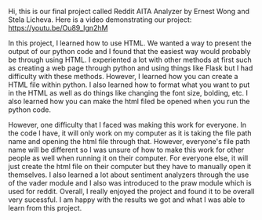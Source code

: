 Hi, this is our final project called Reddit AITA Analyzer by Ernest Wong and Stela Licheva.
Here is a video demonstrating our project: https://youtu.be/Ou89_Ign2hM


In this project, I learned how to use HTML. We wanted a way to present the output of our python code and I found that the easiest way would 
probably be through using HTML. I experiented a lot with other methods at first such as creating a web page through python and using things like
Flask but I had difficulty with these methods. However, I learned how you can create a HTML file within python. I also learned how to format what 
you want to put in the HTML as well as do things like changing the font size, bolding, etc. I also learned how you can make the html filed be opened
when you run the python code.

However, one difficulty that I faced was making this work for everyone. In the code I have, it will only work on my computer as it is taking the
file path name and opening the html file through that. However, everyone's file path name will be different so I was unsure of how to make this
work for other people as well when running it on their computer. For everyone else, it will just create the html file on their computer but they
have to manually open it themselves. I also learned a lot about sentiment analyzers through the use of the vader module and I also was introduced
to the praw module which is used for reddit.
Overall, I really enjoyed the project and found it to be overall very sucessful. I am happy with the results we got and what I was able to learn
from this project.
